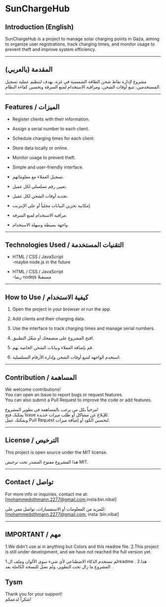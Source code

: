 # SunChargeHub

## Introduction (English)

SunChargeHub is a project to manage solar charging points in Gaza, aiming to organize user registrations, track charging times, and monitor usage to prevent theft and improve system efficiency.

---

## المقدمة (بالعربي)

مشروع لإدارة نقاط شحن الطاقة الشمسية في غزة، يهدف لتنظيم عملية تسجيل المستخدمين، تتبع أوقات الشحن، ومراقبة الاستخدام لمنع السرقة وتحسين كفاءة النظام.

---

## Features / الميزات

- Register clients with their information.  
- Assign a serial number to each client.  
- Schedule charging times for each client.  
- Store data locally or online.  
- Monitor usage to prevent theft.  
- Simple and user-friendly interface.

- تسجيل العملاء مع معلوماتهم.  
- تعيين رقم تسلسلي لكل عميل.  
- تحديد أوقات الشحن لكل عميل.  
- إمكانية تخزين البيانات محلياً أو على الإنترنت.  
- مراقبة الاستخدام لمنع السرقة.  
- واجهة بسيطة وسهلة الاستخدام.

---

## Technologies Used / التقنيات المستخدمة

- HTML / CSS / JavaScript  
-maybe node.js in the future


- HTML / CSS / JavaScript  
-ربما nodejs مستقبلا 

---

## How to Use / كيفية الاستخدام

1. Open the project in your browser or run the app.  
2. Add clients and their charging data.  
3. Use the interface to track charging times and manage serial numbers.

1. افتح المشروع على متصفحك أو شغّل التطبيق.  
2. قم بإضافة العملاء وبيانات الشحن الخاصة بهم.  
3. استخدم الواجهة لتتبع أوقات الشحن وإدارة الأرقام التسلسلية.

---

## Contribution / المساهمة

We welcome contributions!  
You can open an Issue to report bugs or request features.  
You can also submit a Pull Request to improve the code or add features.

مرحباً بكل من يرغب بالمساهمة في تطوير المشروع!  
يمكنك فتح Issue للإبلاغ عن مشاكل أو طلب ميزات جديدة.  
ويمكنك عمل Pull Request لتحسين الكود أو إضافة ميزات.

---

## License / الترخيص

This project is open source under the MIT license.

هذا المشروع مفتوح المصدر تحت ترخيص MIT.

---

## Contact / تواصل

For more info or inquiries, contact me at:  
[mohammedothmann.2277@gmail.com,insta:bin.nibal]

للمزيد من المعلومات أو الاستفسارات، تواصل معي على:  
[mohammedothmann.2277@gmail.com, insta :bin.nibal]

---
## IMPORTANT / مهم 
1.We didn't use ai in anything but Colors and this readme file.
2.This project is still under development, and we have not reached the full version yet.


1.لم نستخدم الذكاء الاصطناعي لأي شيء سوى الألوان وملف الreadme .
2.هذا المشروع ما زال تحت التطوير، ولم نصل للنسخة الكاملة بعد .

## Tysm
Thank you for your support!  
شكراً لدعمكم!
